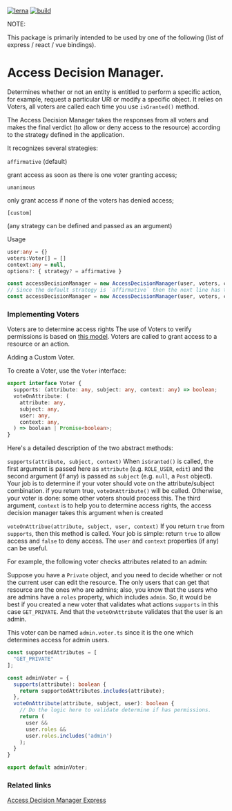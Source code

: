 [![lerna](https://img.shields.io/badge/maintained%20with-lerna-cc00ff.svg)](https://lerna.js.org/)    [![build](https://img.shields.io/travis/wizeline/access-decision-manager/master.svg)](https://travis-ci.org/wizeline/access-decision-manager)


NOTE:

This package is primarily intended to be used by one of the following
 (list of express / react / vue bindings).

# Access Decision Manager.


Determines whether or not an entity is entitled to perform a specific action,
for example, request a particular URI or modify a specific object. It relies on
Voters, all voters are called each time you use `isGranted()` method.

The Access Decision Manager takes the responses from all voters
and makes the final verdict (to allow or deny access to the resource)
according to the strategy defined in the application.

It recognizes several strategies:

`affirmative` (default)

grant access as soon as there is one voter granting access;

`unanimous`

only grant access if none of the voters has denied access;

`[custom]`

(any strategy can be defined and passed as an argument)


Usage


``` typescript
user:any = {}
voters:Voter[] = []
context:any = null,
options?: { strategy? = affirmative }

const accessDecisionManager = new AccessDecisionManager(user, voters, context, options)
// Since the default strategy is `affirmative` then the next line has the same result as the prevoius one
const accessDecisionManager = new AccessDecisionManager(user, voters, context)
```

### Implementing Voters

Voters are to determine access rights
The use of Voters to verify permissions is based on [this model](https://symfony.com/doc/current/security/voters.html).
Voters are called to grant access to a resource or an action.


 Adding a Custom Voter.


 To create a Voter,
use the `Voter` interface:

```typescript
export interface Voter {
  supports: (attribute: any, subject: any, context: any) => boolean;
  voteOnAttribute: (
    attribute: any,
    subject: any,
    user: any,
    context: any,
  ) => boolean | Promise<boolean>;
}
```

Here's a detailed description of the two abstract methods:

`supports(attribute, subject, context)`
When `isGranted()` is called, the first argument is passed here as `attribute` (e.g. `ROLE_USER`, `edit`) and the second argument (if any) is passed as `subject` (e.g. `null`, a `Post` object).
Your job is to determine if your voter should vote on the attribute/subject combination. if you return true, `voteOnAttribute()` will be called. Otherwise, your voter is done:
some other voters should process this. The third argument, `context` is to help you to determine access rights, the access decision manager takes this argument when is created

`voteOnAttribue(attribute, subject, user, context)`
If you return `true` from `supports`, then this method is called. Your job is simple: return `true` to allow access and `false` to deny access. The `user` and `context` properties (if any) can be useful.


For example, the following voter checks attributes related to an admin:

Suppose you have a `Private` object, and you need to decide whether or not the current user can edit the resource.
The only users that can get that resource are the ones who are admins; also, you know that the users who are admins have a `roles` property, which includes `admin`.
So, it would be best if you created a new voter that validates what actions `supports` in this case `GET_PRIVATE`.
And that the `voteOnAttribute` validates that the user is an admin.

This voter can be named `admin.voter.ts` since it is the one which determines access for admin users.

```typescript
const supportedAttributes = [
  "GET_PRIVATE"
];

const adminVoter = {
  supports(attribute): boolean {
    return supportedAttributes.includes(attribute);
  },
  voteOnAttribute(attribute, subject, user): boolean {
    // Do the logic here to validate determine if has permissions.
    return (
      user &&
      user.roles &&
      user.roles.includes('admin')
    );
  }
}

export default adminVoter;

```


### Related links

[Access Decision Manager Express](https://github.com/wizeline/access-decision-manager/tree/master/packages/access-decision-manager-express)
